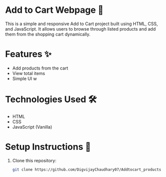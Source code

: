 # Add to Cart Webpage 🛒

This is a simple and responsive Add to Cart project built using HTML, CSS, and JavaScript. It allows users to browse through listed products and add them from the shopping cart dynamically.

# Features ✨
- Add products from the cart
- View total items 
- Simple UI w

# Technologies Used 🛠️
- HTML
- CSS
- JavaScript (Vanilla)

# Setup Instructions 🚀
1. Clone this repository:
   ```bash
   git clone https://github.com/DigvijayChaudhary07/Addtocart_products.git

